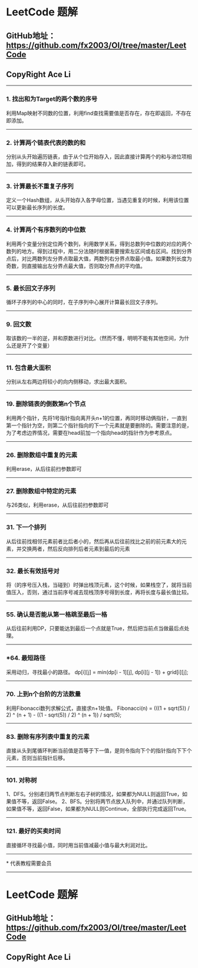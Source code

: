 # LeetCode 题解 #
## GitHub地址：<https://github.com/fx2003/OI/tree/master/LeetCode> ##
## CopyRight Ace Li ##
***



### 1. 找出和为Target的两个数的序号 ###
利用Map映射不同数的位置，利用find查找需要值是否存在，存在即返回，不存在即添加。
***

### 2. 计算两个链表代表的数的和 ###
分别从头开始遍历链表，由于从个位开始存入，因此直接计算两个的和与进位项相加，得到的结果存入新的链表即可。
***

### 3. 计算最长不重复子序列 ###
定义一个Hash数组，从头开始存入各字母位置，当遇见重复的时候，利用该位置可以更新最长序列的长度。
***

### 4. 计算两个有序数列的中位数 ###
利用两个变量分别定位两个数列，利用数学关系，得到总数列中位数的对应的两个数列的地方。得到过程中，用二分法随时根据需要搜索左区间或右区间。找到分界点后，对比两数列左分界点取最大值，两数列右分界点取最小值。如果数列长度为奇数，则直接输出左分界点最大值，否则取分界点的平均值。
***

### 5. 最长回文子序列 ###
循环子序列的中心的同时，在子序列中心展开计算最长回文子序列。
***

### 9. 回文数 ###
取该数的一半的逆，并和原数进行对比。（然而不懂，明明不能有其他空间，为什么还是开了个变量）
***

### 11. 包含最大面积 ###
分别从左右两边将较小的向内侧移动，求出最大面积。
***

### 19. 删除链表的倒数第n个节点 ###
利用两个指针，先将1号指针指向离开头n+1的位置，再同时移动俩指针，一直到第一个指针为空，则第二个指针指向的下一个元素就是要删除的。需要注意的是，为了考虑边界情况，需要在head前加一个指向head的指针作为参考原点。
***

### 26. 删除数组中重复的元素 ###
利用erase，从后往前扫参数即可
***

### 27. 删除数组中特定的元素 ###
与26类似，利用erase，从后往前扫参数即可
***

### 31. 下一个排列 ###
从后往前找相邻元素前者比后者小的，然后再从后往前找比之前的前元素大的元素，并交换两者，然后反向排列后者元素到最后的元素
***

### 32. 最长有效括号对 ###
将（的序号压入栈，当碰到）时弹出栈顶元素，这个时候，如果栈空了，就将当前值压入，否则，通过当前序号减去现栈顶序号得到长度，再将长度与最长值比较。
***

### 55. 确认是否能从第一格跳至最后一格 ###
从后往前利用DP，只要能达到最后一个点就是True，然后把当前点当做最后点处理。
***

### *64. 最短路径 ###
采用动归，寻找最小的路径。
dp[i][j] = min(dp[i - 1][j], dp[i][j - 1]) + grid[i][j];
***

### 70. 上到n个台阶的方法数量 ###
利用Fibonacci数列求解公式，直接求n+1处值。
Fibonacci(n) = (((1 + sqrt(5)) / 2) ^ (n + 1) - ((1 - sqrt(5)) / 2) ^ (n + 1)) / sqrt(5);
***

### 83. 删除有序列表中重复的元素 ###
直接从头到尾循环判断当前值是否等于下一值，是则令指向下个的指针指向下下个元素，否则当前指针后移。
***

### 101. 对称树 ###
1、DFS。分别递归两节点判断左右子树的情况，如果都为NULL则返回True，如果值不等，返回False。
2、BFS。分别将两节点放入队列中，并通过队列判断，如果值不等，返回False，如果都为NULL则Continue，全部执行完成返回True。
***

### 121. 最好的买卖时间 ###
直接循环寻找最小值，同时用当前值减最小值与最大利润对比。
***



\* 代表教程需要会员
***
# LeetCode 题解 #
## GitHub地址：<https://github.com/fx2003/OI/tree/master/LeetCode> ##
## CopyRight Ace Li ##